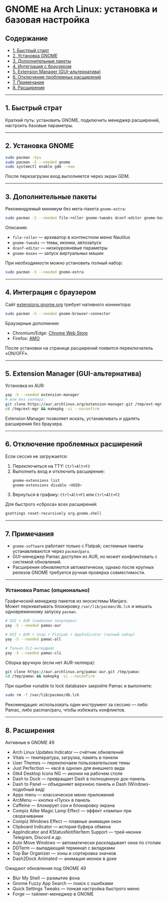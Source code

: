 # GNOME на Arch Linux: установка и базовая настройка

## Содержание
- [1. Быстрый старт](#1-быстрый-старт)  
- [2. Установка GNOME](#2-установка-gnome)  
- [3. Дополнительные пакеты](#3-дополнительные-пакеты)  
- [4. Интеграция с браузером](#4-интеграция-с-браузером)  
- [5. Extension Manager (GUI-альтернатива)](#5-extension-manager-gui-альтернатива)  
- [6. Отключение проблемных расширений](#6-отключение-проблемных-расширений)  
- [7. Примечания](#7-примечания)
- [8. Расширения](#8-расширения)

---

## 1. Быстрый страт
Краткий путь: установить GNOME, подключить менеджер расширений, настроить базовые параметры.

---

## 2. Установка GNOME
```bash
sudo pacman -Syu
sudo pacman -S --needed gnome
sudo systemctl enable gdm --now
```
После перезагрузки вход выполняется через экран GDM.

---

## 3. Дополнительные пакеты
Рекомендуемый минимум без мета-пакета `gnome-extra`:
```bash
sudo pacman -S --needed file-roller gnome-tweaks dconf-editor gnome-boxes
```
Описания:
- `file-roller` — архиватор в контекстном меню Nautilus  
- `gnome-tweaks` — темы, иконки, автозапуск  
- `dconf-editor` — низкоуровневые параметры  
- `gnome-boxes` — запуск виртуальных машин  

При необходимости можно установить полный набор:
```bash
sudo pacman -S --needed gnome-extra
```

---

## 4. Интеграция с браузером
Сайт [extensions.gnome.org](https://extensions.gnome.org) требует нативного коннектора:
```bash
sudo pacman -S --needed gnome-browser-connector
```
Браузерные дополнения:  
- Chromium/Edge: [Chrome Web Store](https://chrome.google.com/webstore/detail/gnome-shell-integration/gphhapmejobijbbhgpjhcjognlahblep)  
- Firefox: [AMO](https://addons.mozilla.org/firefox/addon/gnome-shell-integration/)  

После установки на странице расширений появится переключатель «ON/OFF».

---

## 5. Extension Manager (GUI-альтернатива)
Установка из AUR:
```bash
yay -S --needed extension-manager
# или без хелпера:
git clone https://aur.archlinux.org/extension-manager.git /tmp/ext-mgr
cd /tmp/ext-mgr && makepkg -si --noconfirm
```
Extension Manager позволяет искать, устанавливать и удалять расширения без браузера.

---

## 6. Отключение проблемных расширений
Если сессия не загружается:
1. Переключиться на TTY: `Ctrl+Alt+F3`  
2. Выполнить вход и отключить расширение:
   ```bash
   gnome-extensions list
   gnome-extensions disable <UUID>
   ```
3. Вернуться в графику: `Ctrl+Alt+F1` или `Ctrl+Alt+F2`

Для быстрого «сброса» всех расширений:
```bash
gsettings reset-recursively org.gnome.shell
```

---

## 7. Примечания
- `gnome-software` работает только с Flatpak; системные пакеты устанавливаются через `pacman`/`paru`.  
- GUI-менеджер Pamac доступен из AUR, но может конфликтовать с системой обновлений.  
- Расширения обновляются автоматически, однако после крупных релизов GNOME требуется ручная проверка совместимости.
---
### Установка Pamac (опционально)
Графический менеджер пакетов из экосистемы Manjaro.  
Может перехватывать блокировку `/var/lib/pacman/db.lck` и мешать одновременному запуску `pacman`.
```bash
# GUI + AUR (наиболее популярен)
yay -S --needed pamac-aur

# GUI + AUR + Snap + Flatpak + AppIndicator (полный набор)
yay -S --needed pamac-all

# Только CLI-интерфейс
yay -S --needed pamac-cli
```
Сборка вручную (если нет AUR-хелпера):
```bash
git clone https://aur.archlinux.org/pamac-aur.git /tmp/pamac
cd /tmp/pamac && makepkg -si --noconfirm
```
При ошибке «unable to lock database» закройте Pamac и выполните:
```bash
sudo rm -f /var/lib/pacman/db.lck
```
Рекомендация: использовать один инструмент за сессию — либо Pamac, либо pacman/paru, чтобы избежать конфликтов.

---

## 8. Расширения
Активные в GNOME 49

- Arch Linux Updates Indicator — счётчик обновлений
- Vitals — температура, загрузка, память в панели
- User Themes — переключаем пользовательские темы
- Just Perfection — «всё в одном» для внешнего вида
- Gtk4 Desktop Icons NG — иконки на рабочем столе
- Dash to Dock — превращает Dash в полноценную док-панель
- Dash to Panel — объединяет верхнюю панель и Dash (Windows-подобный вид)
- Apps menu — классическое меню приложений
- ArcMenu — кнопка «Пуск» в панель
- Caffeine — блокирует сон и блокировку экрана
- Compiz Alike Magic Lamp Effect — эффект «лампы» при сворачивании
- Compiz Windows Effect — плавные анимации окон
- Clipboard Indicator — история буфера обмена
- AppIndicator and KStatusNotifierItem Support — трей-иконки Telegram, Discord и др.
- Auto Move Windows — автоматически раскладывает окна по столам
- DDTerm — выпадающий терминал с вкладками
- Top Bar Organizer — зоны и сортировка значков
- Dash2Dock Animated — анимация иконок в доке

Ожидают обновления под GNOME 49

- Blur My Shell — размытие фона
- Gnome Fuzzy App Search — поиск с ошибками
- Quick Settings Tweaks — тонкая настройка быстрого меню
- Forge — тайлинг-менеджер в GNOME


